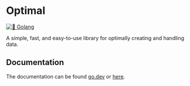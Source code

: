 # Optimal

[![🐹 Golang](https://github.com/DaanV2/optimal/actions/workflows/go-checks.yml/badge.svg)](https://github.com/DaanV2/optimal/actions/workflows/go-checks.yml)

A simple, fast, and easy-to-use library for optimally creating and handling data.


## Documentation

The documentation can be found [go.dev](https://pkg.go.dev/github.com/DaanV2/optimal) or [here](https://daanv2.github.io/optimal/doc/).
